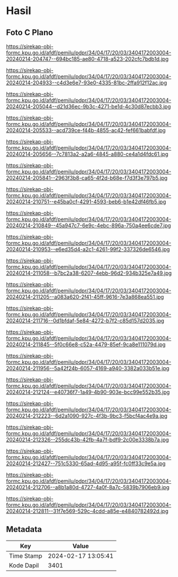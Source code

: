 # Hasil

## Foto C Plano

https://sirekap-obj-formc.kpu.go.id/afdf/pemilu/pdpr/34/04/17/20/03/3404172003004-20240214-204747--694bc185-ae80-4718-a523-202cfc7bdb1d.jpg

https://sirekap-obj-formc.kpu.go.id/afdf/pemilu/pdpr/34/04/17/20/03/3404172003004-20240214-204933--c4d3e6e7-93e0-4335-81bc-2ffa912f12ac.jpg

https://sirekap-obj-formc.kpu.go.id/afdf/pemilu/pdpr/34/04/17/20/03/3404172003004-20240214-205044--d21d36ec-9b3c-4271-be1d-4c30d87ecbb3.jpg

https://sirekap-obj-formc.kpu.go.id/afdf/pemilu/pdpr/34/04/17/20/03/3404172003004-20240214-205533--acd739ce-f44b-4855-ac42-fef661babfdf.jpg

https://sirekap-obj-formc.kpu.go.id/afdf/pemilu/pdpr/34/04/17/20/03/3404172003004-20240214-205656--7c7813a2-a2a6-4845-a880-ce4a1d4fdc61.jpg

https://sirekap-obj-formc.kpu.go.id/afdf/pemilu/pdpr/34/04/17/20/03/3404172003004-20240214-205841--2963f3b8-ca65-4f2d-b68e-f7d3f3e797b5.jpg

https://sirekap-obj-formc.kpu.go.id/afdf/pemilu/pdpr/34/04/17/20/03/3404172003004-20240214-210751--e45ba0cf-4291-4593-beb6-b1e42df46fb5.jpg

https://sirekap-obj-formc.kpu.go.id/afdf/pemilu/pdpr/34/04/17/20/03/3404172003004-20240214-210849--45a947c7-6e9c-4ebc-896a-750a4ee6cde7.jpg

https://sirekap-obj-formc.kpu.go.id/afdf/pemilu/pdpr/34/04/17/20/03/3404172003004-20240214-210953--e6ed35d4-a2c1-4261-99f2-337326de6546.jpg

https://sirekap-obj-formc.kpu.go.id/afdf/pemilu/pdpr/34/04/17/20/03/3404172003004-20240214-211058--b7bc2a38-6207-4ebb-96d2-934b325e7a49.jpg

https://sirekap-obj-formc.kpu.go.id/afdf/pemilu/pdpr/34/04/17/20/03/3404172003004-20240214-211205--a083a620-2f41-45ff-9616-7e3a868ea551.jpg

https://sirekap-obj-formc.kpu.go.id/afdf/pemilu/pdpr/34/04/17/20/03/3404172003004-20240214-211716--0d1bfdaf-5e84-4272-b7f2-c85d157d2035.jpg

https://sirekap-obj-formc.kpu.go.id/afdf/pemilu/pdpr/34/04/17/20/03/3404172003004-20240214-211845--5f0c66e8-c52a-4479-85ef-9ca8e111079d.jpg

https://sirekap-obj-formc.kpu.go.id/afdf/pemilu/pdpr/34/04/17/20/03/3404172003004-20240214-211956--5a42f24b-6057-4169-a940-3382a033b51e.jpg

https://sirekap-obj-formc.kpu.go.id/afdf/pemilu/pdpr/34/04/17/20/03/3404172003004-20240214-212124--e40736f7-1a49-4b90-903e-bcc99e552b35.jpg

https://sirekap-obj-formc.kpu.go.id/afdf/pemilu/pdpr/34/04/17/20/03/3404172003004-20240214-212223--6d2a1090-927c-4f3b-9bc3-f5bcf4ac4e9a.jpg

https://sirekap-obj-formc.kpu.go.id/afdf/pemilu/pdpr/34/04/17/20/03/3404172003004-20240214-212326--255dc43b-42fb-4a7f-bdf9-2c00e3338b7a.jpg

https://sirekap-obj-formc.kpu.go.id/afdf/pemilu/pdpr/34/04/17/20/03/3404172003004-20240214-212427--751c5330-65ad-4d95-a95f-fc0ff33c9e5a.jpg

https://sirekap-obj-formc.kpu.go.id/afdf/pemilu/pdpr/34/04/17/20/03/3404172003004-20240214-212706--a8b1a80d-4727-4a0f-8a7c-5839b7906eb9.jpg

https://sirekap-obj-formc.kpu.go.id/afdf/pemilu/pdpr/34/04/17/20/03/3404172003004-20240214-212811--31f7e569-529c-4cdd-a85e-e4840782492d.jpg


## Metadata

| Key        | Value               |
| ---------- | ------------------- |
| Time Stamp | 2024-02-17 13:05:41 |
| Kode Dapil | 3401                |



